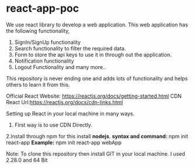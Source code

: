 # react-app-poc

We use react library to develop a web application. This web application has the following functionality,
1. SignIn/SignUp functionality
2. Search functionality to filter the required data.
3. Form to store the api keys to use it in through out the application.
4. Notification functionality
5. Logout Functionality
and many more..

This repository is never ending one and adds lots of functionality and helps others to learn it from this.

Official React Website: https://reactjs.org/docs/getting-started.html
CDN React Url:https://reactjs.org/docs/cdn-links.html

Setting up React in your local machine in many ways.

1. First way is to use CDN Directly.

<script crossorigin src="https://unpkg.com/react@16/umd/react.development.js"></script>
<script crossorigin src="https://unpkg.com/react-dom@16/umd/react-dom.development.js"></script>

2.Install through npm for this install **nodejs**.
**syntax and command:** npm init react-app <appName>
**Example:**  npm init react-app webApp
  
Note: To clone this repository then install GIT in your local machine.
I used 2.28.0 and 64 Bit  
